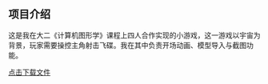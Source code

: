 ## 项目介绍

这是我在大二《计算机图形学》课程上四人合作实现的小游戏，这一游戏以宇宙为背景，玩家需要操控主角射击飞碟。我在其中负责开场动画、模型导入与截图功能。

[点击下载文件](../assets/CGgame.zip)
